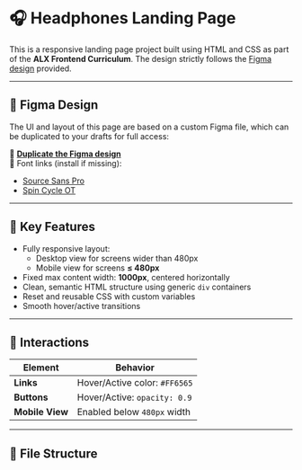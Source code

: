 # 🎧 Headphones Landing Page

This is a responsive landing page project built using HTML and CSS as part of the **ALX Frontend Curriculum**. The design strictly follows the [Figma design](https://www.figma.com/file/XXXXXXXX/Headphones-Project) provided.

---

## 📐 Figma Design

The UI and layout of this page are based on a custom Figma file, which can be duplicated to your drafts for full access:

🔗 **[Duplicate the Figma design](https://www.figma.com/file/XXXXXXXX/Headphones-Project)**  
📁 Font links (install if missing):
- [Source Sans Pro](https://fonts.google.com/specimen/Source+Sans+Pro)
- [Spin Cycle OT](https://www.myfonts.com/fonts/spincycle/spin-cycle/)

---

## 🧠 Key Features

- Fully responsive layout:
  - Desktop view for screens wider than 480px
  - Mobile view for screens **≤ 480px**
- Fixed max content width: **1000px**, centered horizontally
- Clean, semantic HTML structure using generic `div` containers
- Reset and reusable CSS with custom variables
- Smooth hover/active transitions

---

## 🎯 Interactions

| Element        | Behavior                    |
|----------------|-----------------------------|
| **Links**      | Hover/Active color: `#FF6565` |
| **Buttons**    | Hover/Active: `opacity: 0.9`  |
| **Mobile View**| Enabled below `480px` width  |

---

## 📁 File Structure

